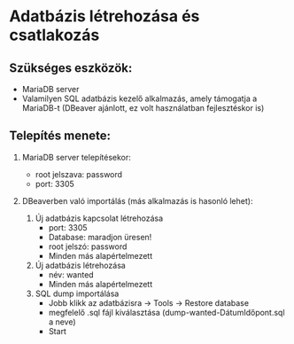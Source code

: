 # Adatbázis létrehozása és csatlakozás

## Szükséges eszközök:
- MariaDB server
- Valamilyen SQL adatbázis kezelő alkalmazás, amely támogatja a MariaDB-t (DBeaver ajánlott, ez volt használatban fejlesztéskor is)

## Telepítés menete:
1. MariaDB server telepítésekor:
    - root jelszava: password
    - port: 3305

2. DBeaverben való importálás (más alkalmazás is hasonló lehet):
    1. Új adatbázis kapcsolat létrehozása
        - port: 3305
        - Database: maradjon üresen!
        - root jelszó: password
        - Minden más alapértelmezett
    2. Új adatbázis létrehozása
        - név: wanted
        - Minden más alapértelmezett
    3. SQL dump importálása
        - Jobb klikk az adatbázisra -> Tools -> Restore database
        - megfelelő .sql fájl kiválasztása (dump-wanted-DátumIdőpont.sql a neve)
        - Start
